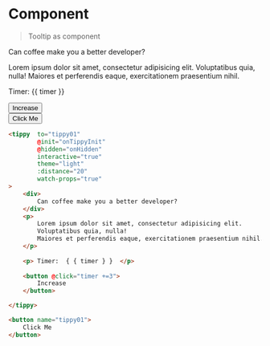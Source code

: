 # Component
> Tooltip as component

<vue-code>
<div slot="demo">
<tippy to="tippy01" @@init="onTippyInit" @@hidden="onHidden" watch-props="true" interactive="true" theme="light" :distance="20">
    <div class="max-w-md w-full">
            <div class="m-2">
            <div class="text-black font-bold text-xl">Can coffee make you a better developer?</div>
            <p class="text-grey-darker text-base">Lorem ipsum dolor sit amet, consectetur adipisicing elit. Voluptatibus quia, nulla! Maiores et perferendis eaque, exercitationem praesentium nihil.</p>
            <p class="m-2"> Timer:  {{ timer }} </p> 
            <button  class="btn mt-2 mb-2" @click="timer +=3"> 
                Increase
            </button>   
            </div>
    </div>
</tippy>
    
<button name="tippy01" class="btn mt-2 mb-2">
        Click Me
</button>
</div>
<div slot="code">

```html
<tippy  to="tippy01" 
        @init="onTippyInit"
        @hidden="onHidden" 
        interactive="true" 
        theme="light" 
        :distance="20"
        watch-props="true"
>
    <div>
        Can coffee make you a better developer?
    </div>
    <p>
        Lorem ipsum dolor sit amet, consectetur adipisicing elit.
        Voluptatibus quia, nulla! 
        Maiores et perferendis eaque, exercitationem praesentium nihil.
    </p>
    
    <p> Timer:  { { timer } }  </p> 
    
    <button @click="timer +=3"> 
        Increase
    </button>   

</tippy>

<button name="tippy01">
    Click Me
</button>
```
</div>
</vue-code>